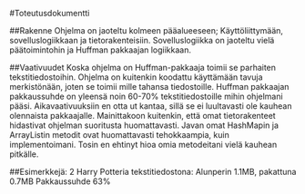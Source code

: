 #Toteutusdokumentti

##Rakenne
Ohjelma on jaoteltu kolmeen pääalueeseen; Käyttöliittymään, sovelluslogiikkaan ja tietorakenteisiin. Sovelluslogiikka on jaoteltu vielä päätoimintohin ja Huffman pakkaajan logiikkaan.

##Vaativuudet
Koska ohjelma on Huffman-pakkaaja toimii se parhaiten tekstitiedostoihin. Ohjelma on kuitenkin koodattu käyttämään tavuja merkistönään, joten se toimii mille tahansa tiedostoille. Huffman pakkaajan pakkaussuhde on yleensä noin 60-70% tekstitiedostoille mihin ohjelmani pääsi. Aikavaativuuksiin en otta ut kantaa, sillä se ei luultavasti ole kauhean olennaista pakkaajalle. Mainittakoon kuitenkin, että omat tietorakenteet hidastivat ohjelman suoritusta huomattavasti. Javan omat HashMapin ja ArrayListin metodit ovat huomattavasti tehokkaampia, kuin implementoimani. Tosin en ehtinyt hioa omia metodeitani vielä kauhean pitkälle.

##Esimerkkejä:
2 Harry Potteria tekstitiedostona:
Alunperin 1.1MB, pakattuna 0.7MB
Pakkaussuhde 63%
